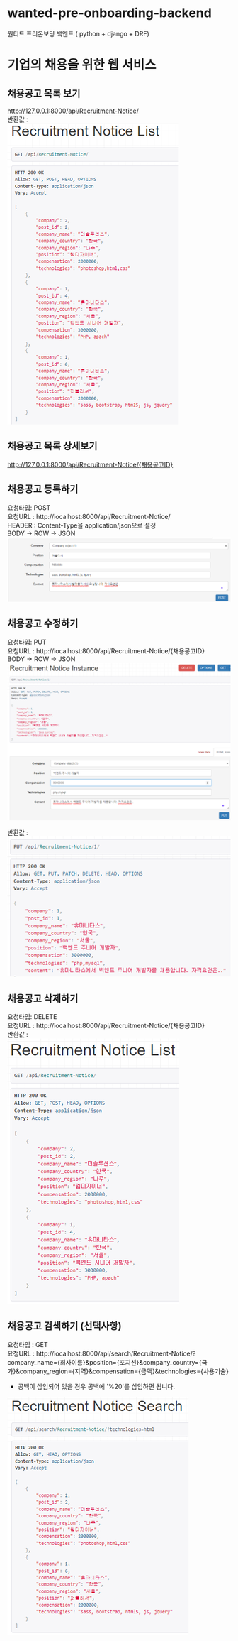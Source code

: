 # wanted-pre-onboarding-backend
원티드 프리온보딩 백엔드
( python + django + DRF)

# 기업의 채용을 위한 웹 서비스

## 채용공고 목록 보기  
http://127.0.0.1:8000/api/Recruitment-Notice/  
반환값 :  
![My Image](https://github.com/winkberry/wanted-pre-onboarding-backend/blob/main/등록완료후목록.png)

## 채용공고 목록 상세보기  
http://127.0.0.1:8000/api/Recruitment-Notice/{채용공고ID}
  
## 채용공고 등록하기  
요청타입: POST  
요청URL : http://localhost:8000/api/Recruitment-Notice/  
HEADER : Content-Type을 application/json으로 설정  
BODY -> ROW -> JSON       
![My Image](https://github.com/winkberry/wanted-pre-onboarding-backend/blob/main/등록.png)

## 채용공고 수정하기  
요청타입: PUT  
요청URL : http://localhost:8000/api/Recruitment-Notice/{채용공고ID}  
BODY -> ROW -> JSON  
![My Image](https://github.com/winkberry/wanted-pre-onboarding-backend/blob/main/풋요청.png)  
  
반환값 :  
![My Image](https://github.com/winkberry/wanted-pre-onboarding-backend/blob/main/풋성공.png)
  
## 채용공고 삭제하기  
요청타입: DELETE  
요청URL : http://localhost:8000/api/Recruitment-Notice/{채용공고ID}  
반환값 :  
![My Image](https://github.com/winkberry/wanted-pre-onboarding-backend/blob/main/딜리트완료후목록.png)  

## 채용공고 검색하기 (선택사항)
요청타입 : GET  
요청URL : http://localhost:8000/api/search/Recruitment-Notice/?company_name={회사이름}&position={포지션}&company_country={국가}&company_region={지역}&compensation={금액}&technologies={사용기술}
* 공백이 삽입되어 있을 경우 공백에 '%20'를 삽입하면 됩니다.
  
![My Image](https://github.com/winkberry/wanted-pre-onboarding-backend/blob/main/html로검색.png)    
